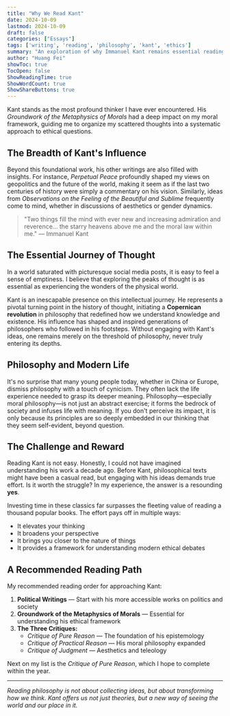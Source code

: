 ```yaml
---
title: "Why We Read Kant"
date: 2024-10-09
lastmod: 2024-10-09
draft: false
categories: ["Essays"]
tags: ['writing', 'reading', 'philosophy', 'kant', 'ethics']
summary: "An exploration of why Immanuel Kant remains essential reading for understanding philosophy, ethics, and the foundations of modern thought."
author: "Huang Fei"
showToc: true
TocOpen: false
ShowReadingTime: true
ShowWordCount: true
ShowShareButtons: true
---
```


Kant stands as the most profound thinker I have ever encountered. His *Groundwork of the Metaphysics of Morals* had a deep impact on my moral framework, guiding me to organize my scattered thoughts into a systematic approach to ethical questions.

## The Breadth of Kant's Influence

Beyond this foundational work, his other writings are also filled with insights. For instance, *Perpetual Peace* profoundly shaped my views on geopolitics and the future of the world, making it seem as if the last two centuries of history were simply a commentary on his vision. Similarly, ideas from *Observations on the Feeling of the Beautiful and Sublime* frequently come to mind, whether in discussions of aesthetics or gender dynamics.

> "Two things fill the mind with ever new and increasing admiration and reverence... the starry heavens above me and the moral law within me." — Immanuel Kant

## The Essential Journey of Thought

In a world saturated with picturesque social media posts, it is easy to feel a sense of emptiness. I believe that exploring the peaks of thought is as essential as experiencing the wonders of the physical world.

Kant is an inescapable presence on this intellectual journey. He represents a pivotal turning point in the history of thought, initiating a **Copernican revolution** in philosophy that redefined how we understand knowledge and existence. His influence has shaped and inspired generations of philosophers who followed in his footsteps. Without engaging with Kant's ideas, one remains merely on the threshold of philosophy, never truly entering its depths.

## Philosophy and Modern Life

It's no surprise that many young people today, whether in China or Europe, dismiss philosophy with a touch of cynicism. They often lack the life experience needed to grasp its deeper meaning. Philosophy—especially moral philosophy—is not just an abstract exercise; it forms the bedrock of society and infuses life with meaning. If you don't perceive its impact, it is only because its principles are so deeply embedded in our thinking that they seem self-evident, beyond question.

## The Challenge and Reward

Reading Kant is not easy. Honestly, I could not have imagined understanding his work a decade ago. Before Kant, philosophical texts might have been a casual read, but engaging with his ideas demands true effort. Is it worth the struggle? In my experience, the answer is a resounding **yes**.

Investing time in these classics far surpasses the fleeting value of reading a thousand popular books. The effort pays off in multiple ways:

- It elevates your thinking
- It broadens your perspective
- It brings you closer to the nature of things
- It provides a framework for understanding modern ethical debates

## A Recommended Reading Path

My recommended reading order for approaching Kant:

1. **Political Writings** — Start with his more accessible works on politics and society
2. **Groundwork of the Metaphysics of Morals** — Essential for understanding his ethical framework
3. **The Three Critiques:**
   - *Critique of Pure Reason* — The foundation of his epistemology
   - *Critique of Practical Reason* — His moral philosophy expanded
   - *Critique of Judgment* — Aesthetics and teleology

Next on my list is the *Critique of Pure Reason*, which I hope to complete within the year.

---

*Reading philosophy is not about collecting ideas, but about transforming how we think. Kant offers us not just theories, but a new way of seeing the world and our place in it.*
